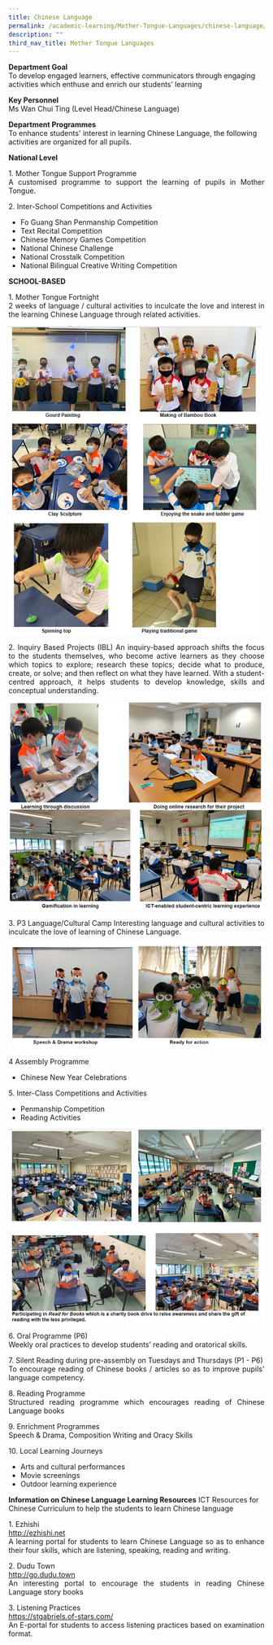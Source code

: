 ```yaml
---
title: Chinese Language
permalink: /academic-learning/Mother-Tongue-Languages/chinese-language/
description: ""
third_nav_title: Mother Tongue Languages
---
```

**Department Goal**   
To develop engaged learners, effective communicators through engaging activities which enthuse and enrich our students’ learning 
  
**Key Personnel** <br>
Ms Wan Chui Ting (Level Head/Chinese Language)

**Department Programmes** <br>
To enhance students' interest in learning Chinese Language, the following activities are organized for all pupils.

**National Level**<br>
<p align="justify">
1. Mother Tongue Support Programme <br>
A customised programme to support the learning of pupils in Mother Tongue.</p>

<p align="justify">
2. Inter-School Competitions and Activities<br>
	</p>
	
* Fo Guang Shan Penmanship Competition <br>
* Text Recital Competition <br>
* Chinese Memory Games Competition <br>
* National Chinese Challenge <br>
* National Crosstalk Competition <br>
* National Bilingual Creative Writing Competition<br>


**SCHOOL-BASED**
<p align="justify">
1. Mother Tongue Fortnight <br>
2 weeks of language / cultural activities to inculcate the love and interest in the learning Chinese Language through related activities.
	</p>

![](/images/MTFN.jpg)

<p align="justify">
2. Inquiry Based Projects (IBL)
An inquiry-based approach shifts the focus to the students themselves, who become active learners as they choose which topics to explore; research these topics; decide what to produce, create, or solve; and then reflect on what they have learned. With a student-centred approach, it helps students to develop knowledge, skills and conceptual understanding.
</p>

![](/images/Chinese%20IBL.png)
<p align="justify">
3. P3 Language/Cultural Camp
Interesting language and cultural activities to inculcate the love of learning of Chinese Language.
	</p>
	
![](/images/Cultural%20Camp.jpg)
	
<p align="justify">
4 Assembly Programme <br>
	</p>
	
* Chinese New Year Celebrations
	
	
<p align="justify">
5. Inter-Class Competitions and Activities <br>
	</p>
	
* Penmanship Competition <br>
* Reading Activities
	
	
![](/images/Interclass.jpg)
<p align="justify">
6. Oral Programme (P6) <br>
Weekly oral practices to develop students’ reading and oratorical skills.
	</p>
	<p align="justify">
7. Silent Reading during pre-assembly on Tuesdays and Thursdays (P1 - P6) <br>
To encourage reading of Chinese books / articles so as to improve pupils' language competency.
	</p>
	<p align="justify">
8. Reading Programme <br>
Structured reading programme which encourages reading of Chinese Language books
	</p>
	<p align="justify">
9. Enrichment Programmes <br>
Speech & Drama, Composition Writing and Oracy Skills
	</p>
	<p align="justify">
10. Local Learning Journeys <br>
	</p>
	
* Arts and cultural performances <br>
* Movie screenings <br>
* Outdoor learning experience


**Information on Chinese Language Learning Resources**
ICT Resources for Chinese Curriculum to help the students to learn Chinese language
<p align="justify">
1.	Ezhishi <br>
	<a href="http://ezhishi.net">http://ezhishi.net </a> <br>
A learning portal for students to learn Chinese Language so as to enhance their four skills, which are listening, speaking, reading and writing.
</p>
<p align="justify">
2.	Dudu Town <br>
<a href="http://go.dudu.town">http://go.dudu.town </a> <br>
An interesting portal to encourage the students in reading Chinese Language story books
</p>
<p align="justify">
3.	Listening Practices <br>
<a href="https://stgabriels.of-stars.com/">https://stgabriels.of-stars.com/ </a> <br>
An E-portal for students to access listening practices based on examination format.
</p>